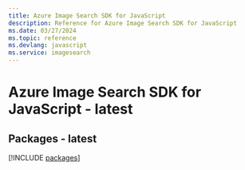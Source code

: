 ```yaml
---
title: Azure Image Search SDK for JavaScript
description: Reference for Azure Image Search SDK for JavaScript
ms.date: 03/27/2024
ms.topic: reference
ms.devlang: javascript
ms.service: imagesearch
---
```

# Azure Image Search SDK for JavaScript - latest
## Packages - latest
[!INCLUDE [packages](image-search-index.md)]